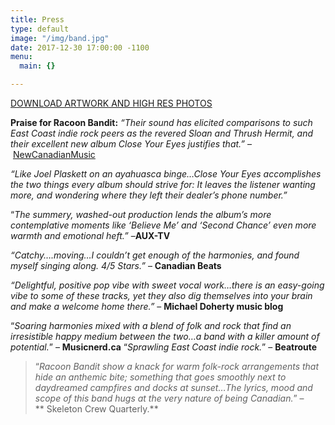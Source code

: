 ```yaml
---
title: Press
type: default
image: "/img/band.jpg"
date: 2017-12-30 17:00:00 -1100
menu:
  main: {}

---
```

[DOWNLOAD ARTWORK AND HIGH RES PHOTOS](https://www.dropbox.com/sh/9icyfyt0ut0cbf0/AAAenTCjOJPDD1QCveNGmCCja?dl=0)

**Praise for Racoon Bandit:** _“Their sound has elicited comparisons to such East Coast indie rock peers as the revered Sloan and Thrush Hermit, and their excellent new album Close Your Eyes justifies that.”_ – [NewCanadianMusic](https://www.facebook.com/NewCanadianMusic)

_“Like Joel Plaskett on an ayahuasca binge…Close Your Eyes accomplishes the two things every album should strive for: It leaves the listener wanting more, and wondering where they left their dealer’s phone number.”_

“_The summery, washed-out production lends the album’s more contemplative moments like ‘Believe Me’ and ‘Second Chance’ even more warmth and emotional heft.”_ –**AUX-TV**

_“Catchy….moving…I couldn’t get enough of the harmonies, and found myself singing along. 4/5 Stars.”_ – **Canadian Beats**

_“Delightful, positive pop vibe with sweet vocal work…there is an easy-going vibe to some of these tracks, yet they also dig themselves into your brain and make a welcome home there.”_ – **Michael Doherty music blog**

“_Soaring harmonies mixed with a blend of folk and rock that find an irresistible happy medium between the two…a band with a killer amount of potential._” – **Musicnerd.ca** “_Sprawling East Coast indie rock._” – **Beatroute**

> “_Racoon Bandit show a knack for warm folk-rock arrangements that hide an anthemic bite; something that goes smoothly next to daydreamed campfires and docks at sunset…The lyrics, mood and scope of this band hugs at the very nature of being Canadian._” –\*\* Skeleton Crew Quarterly.\*\*